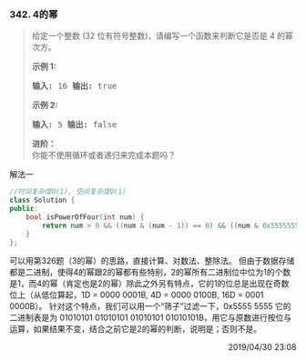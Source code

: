 ### 342. 4的幂

> <div class="content__2ebE"><p>给定一个整数 (32 位有符号整数)，请编写一个函数来判断它是否是
> 4&nbsp;的幂次方。</p>
> 
> <p><strong>示例 1:</strong></p>
> 
> <pre><strong>输入: </strong>16 <strong>输出: </strong>true </pre>
> 
> <p><strong>示例 2:</strong></p>
> 
> <pre><strong>输入: </strong>5 <strong>输出: </strong>false</pre>
> 
> <p><strong>进阶：</strong><br> 你能不使用循环或者递归来完成本题吗？</p> </div>


解法一
```cpp
//时间复杂度O(1), 空间复杂度O(1)
class Solution {
public:
    bool isPowerOfFour(int num) {
        return num > 0 && ((num & (num - 1)) == 0) && ((num & 0x55555555) == num);
    }
};
```

可以用第326题（3的幂）的思路，直接计算、对数法、整除法。
但由于数据存储都是二进制，使得4的幂跟2的幂都有些特别，2的幂所有二进制位中位为1的个数是1，而4的幂（肯定也是2的幂）除此之外另有特点，它的1的位总是出现在奇数位上（从低位算起，1D = 0000 0001B, 4D = 0000 0100B, 16D = 0001 0000B）。
针对这个特点，我们可以用一个“筛子”过滤一下，0x5555 5555 它的二进制表是为 01010101 01010101 01010101 01010101B，用它与原数进行按位与运算，如果结果不变，结合之前它是2的幂的判断，说明是；否则不是。

<div style="text-align: right"> 2019/04/30 23:08  </div>
